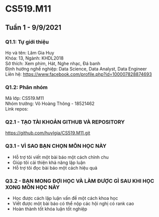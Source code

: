 # CS519.M11
## Tuần 1 - 9/9/2021
### Q1.1: Tự giới thiệu
Họ và tên: Lâm Gia Huy <br>
Khóa: 13, Ngành: KHDL2018 <br>
Sở thích: Xem phim, Hát, Nghe nhạc, Đá banh <br>
Định hướng nghề nghiệp: Data Science, Data Analyst, Data Engineer <br>
Liên hệ: https://www.facebook.com/profile.php?id=100007828874693 <br>
### Q1.2: Phân nhóm
Mã lớp: CS519.M11 <br>
Nhóm trưởng: Võ Hoàng Thông - 18521462 <br>
Link repos: 
### Q2.1 - TẠO TÀI KHOẢN GITHUB VÀ REPOSITORY
https://github.com/huylgia/CS519.M11.git
### Q3.1 - VÌ SAO BẠN CHỌN MÔN HỌC NÀY
<ul>
  <li>Hỗ trợ tôi viết một bài báo một cách chỉnh chu </li>
  <li>Giúp tôi cải thiện khả năng lập luận</li>
  <li>Hỗ trợ tôi đọc bài báo một cách hiệu quả</li>
</ul>

### Q3.2 - BẠN MONG ĐỢI HỌC VÀ LÀM ĐƯỢC GÌ SAU KHI HỌC XONG MÔN HỌC NÀY

<ul>
  <li>Học được cách lập luận vấn đề một cách khoa học </li>
  <li>Viết được một bài báo có thể nộp các hội nghị có rank cao</li>
  <li>Hoàn thành tốt khóa luận tốt nghiệp</li>
</ul>

